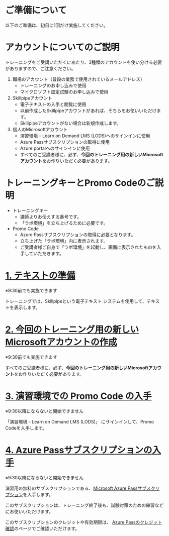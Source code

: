 # ご準備について

以下のご準備は、初日に1回だけ実施してください。

# アカウントについてのご説明

トレーニングをご受講いただくにあたり、3種類のアカウントを使い分ける必要がありますので、ご注意ください。

1. 職場のアカウント（普段の業務で使用されているメールアドレス）
   - トレーニングのお申し込みで使用
   - マイクロソフト認定試験のお申し込みで使用
2. Skillpipeアカウント
   - 電子テキストの入手と閲覧に使用
   - 以前作成したSkillpipeアカウントがあれば、そちらをお使いいただけます。
   - Skillpipeアカウントがない場合は新規作成します。
3. 個人のMicrosoftアカウント 
   - 演習環境 - Learn on Demand LMS (LODS)へのサインインに使用
   - Azure Passサブスクリプションの取得に使用
   - Azure portalへのサインインに使用
   - すべてのご受講者様に、必ず、**今回のトレーニング用の新しいMicrosoftアカウント**をお作りいただく必要があります。

# トレーニングキーとPromo Codeのご説明

- トレーニングキー
  - 講師よりお伝えする番号です。
  - 「ラボ環境」を立ち上げるために必要です。
- Promo Code
  - Azure Passサブスクリプションの取得に必要となります。
  - 立ち上げた「ラボ環境」内に表示されます。
  - ご受講者様ご自身で「ラボ環境」を起動し、画面に表示されたものを入手していただきます。

# [1. テキストの準備](skillpipe.md) 

※9:30前でも実施できます

トレーニングでは、Skillpipeという電子テキスト システムを使用して、テキストを表示します。

# [2. 今回のトレーニング用の新しいMicrosoftアカウントの作成](msa.md) 

※9:30前でも実施できます

すべてのご受講者様に、必ず、**今回のトレーニング用の新しいMicrosoftアカウント**をお作りいただく必要があります。

# [3. 演習環境での Promo Code の入手](lods.md) 

※9:30以降にならないと開始できません

「演習環境 - Learn on Demand LMS (LODS)」 にサインインして、Promo Codeを入手します。

# [4. Azure Passサブスクリプションの入手](azurepass.md) 

※9:30以降にならないと開始できません

演習用の無料のサブスクリプションである、[Microsoft Azure Passサブスクリプション](azurepass.md)を入手します。

このサブスクリプションは、トレーニング終了後も、試験対策のための練習などにお使いいただけます。

このサブスクリプションのクレジットや有効期限は、
[Azure Passのクレジット確認](https://www.microsoftazuresponsorships.com/balance)のページでご確認いただけます。

<!--
# [5. (オプション)ソフトウェアのセットアップ](env.md)
ご自身のPCでラボの演習を行いたい場合は、[ソフトウェアのセットアップ](env.md)を行ってください。

ブラウザでアクセスできる演習環境である「Learn on Demand LMS (LODS)」をご利用になる場合は、ソフトウェアのセットアップは不要です。
-->